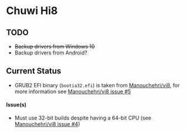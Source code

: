 # Chuwi Hi8

## TODO

- ~~Backup drivers from Windows 10~~
- Backup drivers from Android?

## Current Status
- GRUB2 EFI binary (```bootia32.efi```) is taken from [Manouchehri/vi8](https://github.com/Manouchehri/vi8), for more information see [Manouchehri/vi8 issue #5](https://github.com/Manouchehri/vi8/issues/5)

#### Issue(s)
- Must use 32-bit builds despite having a 64-bit CPU (see [Manouchehri/vi8 issue #4](https://github.com/Manouchehri/vi8/issues/4))
